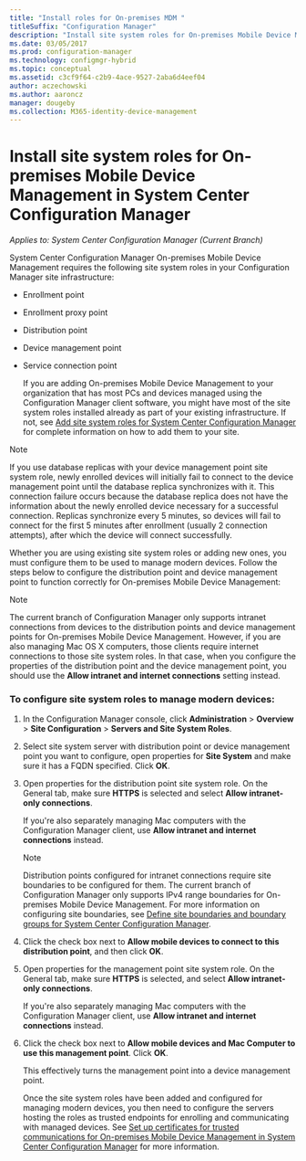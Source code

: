 ```yaml
---
title: "Install roles for On-premises MDM "
titleSuffix: "Configuration Manager"
description: "Install site system roles for On-premises Mobile Device Management in System Center Configuration Manager."
ms.date: 03/05/2017
ms.prod: configuration-manager
ms.technology: configmgr-hybrid
ms.topic: conceptual
ms.assetid: c3cf9f64-c2b9-4ace-9527-2aba6d4eef04
author: aczechowski
ms.author: aaroncz
manager: dougeby
ms.collection: M365-identity-device-management
---
```

# Install site system roles for On-premises Mobile Device Management in System Center Configuration Manager

*Applies to: System Center Configuration Manager (Current Branch)*

System Center Configuration Manager On\-premises Mobile Device Management requires the following site system roles in your Configuration Manager site infrastructure:  

- Enrollment point  

- Enrollment proxy point  

- Distribution point  

- Device management point  

- Service connection point  

  If you are adding On\-premises Mobile Device Management to your organization that has most PCs and devices managed using the Configuration Manager client software, you might have most of the site system roles installed already as part of your existing infrastructure. If not, see [Add site system roles for System Center Configuration Manager](../../core/servers/deploy/configure/add-site-system-roles.md) for complete information on how to add them to your site.  

> [!NOTE]  
>  If you use database replicas with   your device management point site system role, newly enrolled devices will initially fail to connect to the device management point until the database replica  synchronizes with it. This connection failure occurs because the database replica does not have the information about the newly enrolled device necessary for a successful connection. Replicas synchronize every 5 minutes, so devices will fail to connect for the first 5 minutes after enrollment (usually 2 connection attempts), after which the device will connect successfully.  

 Whether you are using existing site system roles or adding new ones, you must configure them to be used to manage modern devices. Follow the steps below to configure the distribution point and device management point to function correctly for On\-premises Mobile Device Management:  

> [!NOTE]  
>  The current branch of Configuration Manager only supports intranet connections from devices to the distribution points and device management points  for On\-premises Mobile Device Management. However, if you are also managing Mac OS X computers, those clients require internet connections to those site system roles. In that case, when you configure the properties of the distribution point and the device management point,  you should use the **Allow intranet and internet connections** setting instead.  

### To configure site system roles to manage modern devices:  

1. In the Configuration Manager console, click **Administration** > **Overview** > **Site Configuration** > **Servers and Site System Roles**.  

2. Select site system server with distribution point or device management point you want to configure, open properties for **Site System** and make sure it has a FQDN specified. Click **OK**.  

3. Open properties for the distribution point site system role. On the General tab, make sure **HTTPS** is selected and select **Allow intranet-only connections**.  

    If you're also separately managing Mac computers with the Configuration Manager client, use **Allow intranet and internet connections** instead.  

   > [!NOTE]  
   >  Distribution points configured for intranet connections require site boundaries to be configured for them. The current branch of Configuration Manager only supports IPv4 range boundaries for On\-premises Mobile Device Management. For more information on configuring site boundaries, see [Define site boundaries and boundary groups for System Center Configuration Manager](../../core/servers/deploy/configure/define-site-boundaries-and-boundary-groups.md).  

4. Click the check box next to **Allow mobile devices to connect to this distribution point**, and then click **OK**.  

5. Open properties for the management point site system role. On the General tab, make sure **HTTPS** is selected, and select **Allow intranet-only connections**.  

    If you're also separately managing Mac computers with the Configuration Manager client, use **Allow intranet and internet connections** instead.  

6. Click the check box next to **Allow mobile devices and Mac Computer to use this management point**. Click **OK**.  

    This effectively turns the management point into  a device management point.  

   Once the site system roles have been added and configured for managing modern devices, you then need to configure the servers hosting the roles as trusted endpoints for enrolling and communicating with managed devices. See [Set up certificates for trusted communications for On-premises Mobile Device Management in System Center Configuration Manager](../../mdm/get-started/set-up-certificates-on-premises-mdm.md) for more information.  
